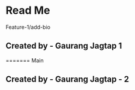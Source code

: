 # Read Me

Feature-1/add-bio

## Created by - Gaurang Jagtap 1

=======
Main

## Created by - Gaurang Jagtap - 2
